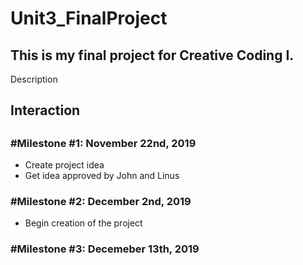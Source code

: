 # Unit3_FinalProject
 <h2>This is my final project for Creative Coding I.</h2>


Description


<h2>Interaction<h2>


<h3>#Milestone #1: November 22nd, 2019</h3>
<ul>
 <li>Create project idea</li>
 <li>Get idea approved by John and Linus</li>
 </ul>


<h3>#Milestone #2: December 2nd, 2019</h3>
<ul>
 <li>Begin creation of the project</li>
 </ul>


<h3>#Milestone #3: Decemeber 13th, 2019</h3>
